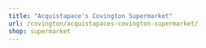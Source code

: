 ```yaml
---
title: "Acquistapace's Covington Supermarket"
url: /covington/acquistapaces-covington-supermarket/
shop: supermarket
---
```

